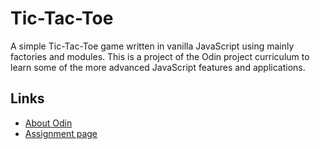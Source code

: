 # Tic-Tac-Toe

A simple Tic-Tac-Toe game written in vanilla JavaScript using mainly factories and modules. This is a project of the Odin project curriculum to learn some of the more advanced JavaScript features and applications.

## Links

- [About Odin](https://www.theodinproject.com/about)
- [Assignment page](https://www.theodinproject.com/lessons/node-path-javascript-tic-tac-toe)
